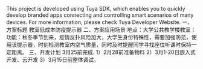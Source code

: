 This project is developed using Tuya SDK, which enables you to quickly develop branded apps connecting and controlling smart scenarios of many devices.
For more information, please check Tuya Developer Website.
一、方案标题
教室低成本防疫提示器
二、方案应用场景
地点：大学公共教学楼教室；
功能：秋冬季节到来，疫情反扑风险加大，大学生身份特殊性，需要加强防范，使用该提示器，时刻检测教室内空气质量，同时及时提醒同学寻找座位听课时保持一定距离。
三、开发计划
3月25前完成.
1）2月28前准备物料
2）3月1-20日嵌入式开发、云开发
3）3月15日前整体调试。
